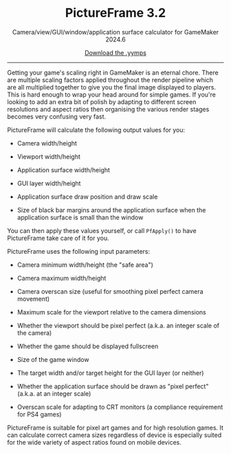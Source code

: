 &nbsp;

<h1 align="center">PictureFrame 3.2</h1>
<p align="center">Camera/view/GUI/window/application surface calculator for GameMaker 2024.6</p>

<p align="center"><a href="https://github.com/JujuAdams/PictureFrame/releases/" target="_blank">Download the .yymps</a></p>

---

Getting your game's scaling right in GameMaker is an eternal chore. There are multiple scaling factors applied throughout the render pipeline which are all multiplied together to give you the final image displayed to players. This is hard enough to wrap your head around for simple games. If you're looking to add an extra bit of polish by adapting to different screen resolutions and aspect ratios then organising the various render stages becomes very confusing very fast.

PictureFrame will calculate the following output values for you:

- Camera width/height

- Viewport width/height

- Application surface width/height

- GUI layer width/height

- Application surface draw position and draw scale

- Size of black bar margins around the application surface when the application surface is small than the window

You can then apply these values yourself, or call `PfApply()` to have PictureFrame take care of it for you.

PictureFrame uses the following input parameters:

- Camera minimum width/height (the "safe area")

- Camera maximum width/height

- Camera overscan size (useful for smoothing pixel perfect camera movement)

- Maximum scale for the viewport relative to the camera dimensions

- Whether the viewport should be pixel perfect (a.k.a. an integer scale of the camera)

- Whether the game should be displayed fullscreen

- Size of the game window

- The target width and/or target height for the GUI layer (or neither)

- Whether the application surface should be drawn as "pixel perfect" (a.k.a. at an integer scale)

- Overscan scale for adapting to CRT monitors (a compliance requirement for PS4 games)

PictureFrame is suitable for pixel art games and for high resolution games. It can calculate correct camera sizes regardless of device is especially suited for the wide variety of aspect ratios found on mobile devices.
